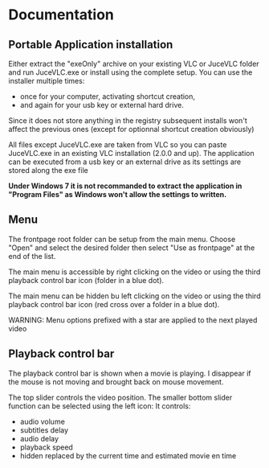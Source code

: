 # Documentation #


## Portable Application installation ##

Either extract the "exeOnly" archive on your existing VLC or JuceVLC folder and run JuceVLC.exe or install using the complete setup.
You can use the installer multiple times:
  * once for your computer, activating shortcut creation,
  * and again for your usb key or external hard drive.

Since it does not store anything in the registry subsequent installs won't affect the previous ones (except for optionnal shortcut creation obviously)

All files except JuceVLC.exe are taken from VLC so you can paste JuceVLC.exe in an existing VLC installation (2.0.0 and up).
The application can be executed from a usb key or an external drive as its settings are stored along the exe file

**Under Windows 7 it is not recommanded to extract the application in "Program Files" as Windows won't allow the settings to written.**


## Menu ##
The frontpage root folder can be setup from the main menu. Choose "Open" and select the desired folder then select "Use as frontpage" at the end of the list.

The main menu is accessible by right clicking on the video or using the third playback control bar icon (folder in a blue dot).

The main menu can be hidden bu left clicking on the video or using the third playback control bar icon (red cross over a folder in a blue dot).

WARNING: Menu options prefixed with a star are applied to the next played video

## Playback control bar ##

The playback control bar is shown when a movie is playing. I disappear if the mouse is not moving and brought back on mouse movement.

The top slider controls the video position.
The smaller bottom slider function can be selected using the left icon:
It controls:
  * audio volume
  * subtitles delay
  * audio delay
  * playback speed
  * hidden replaced by the current time and estimated movie en time
